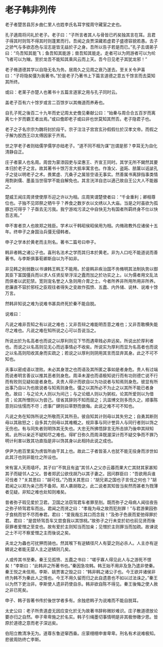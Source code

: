 # 老子韩非列传

老子者楚苦县厉乡曲仁里人也姓李氏名耳字摐周守藏室之史也。

孔子適周将问礼於老子。老子曰：“子所言者其人与骨皆已朽矣独其言在耳。且君子得其时则驾不得其时则蓬累而行。吾闻之良贾深藏若虚君子盛德容貌若愚。去子之骄气与多欲态色与淫志是皆无益於子之身。吾所以告子若是而已。”孔子去谓弟子曰：“鸟吾知其能飞；鱼吾知其能游；兽吾知其能走。走者可以为罔游者可以为纶飞者可以为矰。至於龙吾不能知其乘风云而上天。吾今日见老子其犹龙邪！”

老子脩道德其学以自隐无名为务。居周久之见周之衰乃遂去。至关关令尹喜曰：“子将隐矣彊为我著书。”於是老子乃著书上下篇言道德之意五千馀言而去莫知其所终。

或曰：老莱子亦楚人也著书十五篇言道家之用与孔子同时云。

盖老子百有六十馀岁或言二百馀岁以其脩道而养寿也。

自孔子死之後百二十九年而史记周太史儋见秦献公曰：“始秦与周合合五百岁而离离七十岁而霸王者出焉。”或曰儋即老子或曰非也世莫知其然否。老子隐君子也。

老子之子名宗宗为魏将封於段干。宗子注注子宫宫玄孙假假仕於汉孝文帝。而假之子解为胶西王卬太傅因家于齐焉。

世之学老子者则绌儒学儒学亦绌老子。“道不同不相为谋”岂谓是邪？李耳无为自化清静自正。

庄子者蒙人也名周。周尝为蒙漆园吏与梁惠王、齐宣王同时。其学无所不闚然其要本归於老子之言。故其著书十馀万言大抵率寓言也。作渔父、盗跖、胠箧以诋訿孔子之徒以明老子之术。畏累虚、亢桑子之属皆空语无事实。然善属书离辞指事类情用剽剥儒、墨虽当世宿学不能自解免也。其言洸洋自恣以適己故自王公大人不能器之。

楚威王闻庄周贤使使厚币迎之许以为相。庄周笑谓楚使者曰：“千金重利；卿相尊位也。子独不见郊祭之牺牛乎？养食之数岁衣以文绣以入大庙。当是之时虽欲为孤豚岂可得乎？子亟去无污我。我宁游戏污渎之中自快无为有国者所羁终身不仕以快吾志焉。”

申不害者京人也故郑之贱臣。学术以干韩昭侯昭侯用为相。内脩政教外应诸侯十五年。终申子之身国治兵彊无侵韩者。

申子之学本於黄老而主刑名。著书二篇号曰申子。

韩非者韩之诸公子也。喜刑名法术之学而其归本於黄老。非为人口吃不能道说而善著书。与李斯俱事荀卿斯自以为不如非。

非见韩之削弱数以书谏韩王韩王不能用。於是韩非疾治国不务脩明其法制执势以御其臣下富国彊兵而以求人任贤反举浮淫之蠹而加之於功实之上。以为儒者用文乱法而侠者以武犯禁。宽则宠名誉之人急则用介胄之士。今者所养非所用所用非所养。悲廉直不容於邪枉之臣观往者得失之变故作孤愤、五蠹、内外储、说林、说难十馀万言。

然韩非知说之难为说难书甚具终死於秦不能自脱。

说难曰：

凡说之难非吾知之有以说之难也；又非吾辩之难能明吾意之难也；又非吾敢横失能尽之难也。凡说之难在知所说之心可以吾说当之。

所说出於为名高者也而说之以厚利则见下节而遇卑贱必弃远矣。所说出於厚利者也。而说之以名高则见无心而远事情必不收矣。所说实为厚利而显为名高者也而说之以名高则阳收其身而实疏之；若说之以厚利则阴用其言而显弃其身。此之不可不知也。

夫事以密成语以泄败。未必其身泄之也而语及其所匿之事如是者身危。贵人有过端而说者明言善议以推其恶者则身危。周泽未渥也而语极知说行而有功则德亡说不行而有败则见疑如是者身危。夫贵人得计而欲自以为功说者与知焉则身危。彼显有所出事乃自以为也故说者与知焉则身危。彊之以其所必不为止之以其所不能已者身危。故曰：与之论大人则以为间己；与之论细人则以为粥权。论其所爱则以为借资；论其所憎则以为尝己。径省其辞则不知而屈之；汎滥博文则多而久之。顺事陈意则曰怯懦而不尽；虑事广肆则曰草野而倨侮。此说之难不可不知也。

凡说之务在知饰所说之所敬而灭其所丑。彼自知其计则毋以其失穷之；自勇其断则毋以其敌怒之；自多其力则毋以其难概之。规异事与同计誉异人与同行者则以饰之无伤也。有与同失者则明饰其无失也。大忠无所拂悟辞言无所击排乃後申其辩知焉。此所以亲近不疑知尽之难也。得旷日弥久而周泽既渥深计而不疑交争而不罪乃明计利害以致其功直指是非以饰其身以此相持此说之成也。

伊尹为庖百里奚为虏皆所由干其上也。故此二子者皆圣人也犹不能无役身而涉世如此其汙也则非能仕之所设也。

宋有富人天雨墙坏。其子曰“不筑且有盗”其邻人之父亦云暮而果大亡其财其家甚知其子而疑邻人之父。昔者郑武公欲伐胡乃以其子妻之。因问群臣曰：“吾欲用兵谁可伐者？”关其思曰：“胡可伐。”乃戮关其思曰：“胡兄弟之国也子言伐之何也？”胡君闻之以郑为亲己而不备郑。郑人袭胡取之。此二说者其知皆当矣然而甚者为戮薄者见疑。非知之难也处知则难矣。

昔者弥子瑕见爱於卫君。卫国之法窃驾君车者罪至刖。既而弥子之母病人闻往夜告之弥子矫驾君车而出。君闻之而贤之曰：“孝哉为母之故而犯刖罪！”与君游果园弥子食桃而甘不尽而奉君。君曰：“爱我哉忘其口而念我！”及弥子色衰而爱弛得罪於君。君曰：“是尝矫驾吾车又尝食我以其馀桃。”故弥子之行未变於初也前见贤而後获罪者爱憎之至变也。故有爱於主则知当而加亲；见憎於主则罪当而加疏。故谏说之士不可不察爱憎之主而後说之矣。

夫龙之为蟲也可扰狎而骑也。然其喉下有逆鳞径尺人有婴之则必杀人。人主亦有逆鳞说之者能无婴人主之逆鳞则几矣。

人或传其书至秦。秦王见孤愤、五蠹之书曰：“嗟乎寡人得见此人与之游死不恨矣！”李斯曰：“此韩非之所著书也。”秦因急攻韩。韩王始不用非及急乃遣非使秦。秦王悦之未信用。李斯、姚贾害之毁之曰：“韩非韩之诸公子也。今王欲并诸侯非终为韩不为秦此人之情也。今王不用久留而归之此自遗患也不如以过法诛之。”秦王以为然下吏治非。李斯使人遗非药使自杀。韩非欲自陈不得见。秦王後悔之使人赦之非已死矣。

申子、韩子皆著书传於後世学者多有。余独悲韩子为说难而不能自脱耳。

太史公曰：老子所贵道虚无因应变化於无为故著书辞称微妙难识。庄子散道德放论要亦归之自然。申子卑卑施之於名实。韩子引绳墨切事情明是非其极惨礉少恩。皆原於道德之意而老子深远矣。

伯阳立教清净无为。道尊东鲁迹窜西垂。庄蒙栩栩申害卑卑。刑名有术说难极知。悲彼周防终亡李斯。

